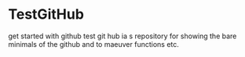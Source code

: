 # TestGitHub
get started with github
test git hub ia s repository for showing the bare minimals of the github and to maeuver functions etc. 
